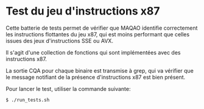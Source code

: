 # Test du jeu d'instructions x87

Cette batterie de tests permet de vérifier que MAQAO identifie correctement
les instructions flottantes du jeu x87, qui est moins performant que celles
issues des jeux d'instructions SSE ou AVX.

Il s'agit d'une collection de fonctions qui sont implémentées avec des
instructions x87.

La sortie CQA pour chaque binaire est transmise à grep, qui va vérifier
que le message notifiant de la présence d'instructions x87 est bien
présent.

Pour lancer le test, utiliser la commande suivante:

```
$ ./run_tests.sh
```
